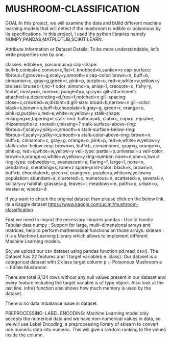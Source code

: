 # MUSHROOM-CLASSIFICATION
GOAL:In this project, we will examine the data and bUild different machine learning models that will detect if the mushroom is edible or poisonous by its specifications.
In this project, i used the python libraries namely NUMPY,PANDAS,MATPLOTLIB,SCIKIT LEARN.

Attribute Information or Dataset Details:
To be more understandable, let’s write properties one by one.

classes: edible=e, poisonous=p
cap-shape: bell=b,conical=c,convex=x,flat=f, knobbed=k,sunken=s
cap-surface: fibrous=f,grooves=g,scaly=y,smooth=s
cap-color: brown=n, buff=b, cinnamon=c, gray=g,green=r, pink=p, purple=u, red=e,white=w,yellow=y
bruises: bruises=t,no=f
odor: almond=a, anise=l, creosote=c, fishy=y, foul=f, musty=m, none=n, pungent=p,spicy=s
gill-attachment: attached=a,descending=d,free=f,notched=n
gill-spacing: close=c,crowded=w,distant=d
gill-size: broad=b,narrow=n
gill-color: black=k,brown=n,buff=b,chocolate=h,gray=g, green=r, orange=o, pink=p,purple=u,red=e,white=w,yellow=y
stalk-shape: enlarging=e,tapering=t
stalk-root: bulbous=b, club=c, cup=u, equal=e, rhizomorphs=z, rooted=r,missing=?
stalk-surface-above-ring: fibrous=f,scaly=y,silky=k,smooth=s
stalk-surface-below-ring: fibrous=f,scaly=y,silky=k,smooth=s
stalk-color-above-ring: brown=n, buff=b, cinnamon=c, gray=g, orange=o, pink=p, red=e,white=w,yellow=y
stalk-color-below-ring: brown=n, buff=b, cinnamon=c, gray=g, orange=o, pink=p, red=e,white=w,yellow=y
veil-type: partial=p,universal=u
veil-color: brown=n,orange=o,white=w,yellow=y
ring-number: none=n,one=o,two=t
ring-type: cobwebby=c, evanescent=e, flaring=f, large=l, none=n, pendant=p, sheathing=s,zone=z
spore-print-color: black=k, brown=n, buff=b, chocolate=h, green=r, orange=o, purple=u,white=w,yellow=y
population: abundant=a, clustered=c, numerous=n, scattered=s, several=v, solitary=y
habitat: grasses=g, leaves=l, meadows=m, paths=p, urban=u, waste=w, woods=d

If you want to check the original dataset than please click on the below link, its a Kaggle dataset
https://www.kaggle.com/uciml/mushroom-classification

First we need to import the necessary libraries
pandas : Use to handle Tabular data
numpy : Support for large, multi-dimensional arrays and matrices, help to perform mathematical functions on those arrays.
sklearn : It is a Machine Learning Library which allows to implement different Machine Learning models.

So, we upload our csv dataset using pandas function pd.read_csv().
The Dataset has 22 features and 1 target variable(i.e. class).
Our dataset is a categorical dataset with 2 class target column
p :- Poisonous Mushroom
e :- Edible Mushroom

There are total 8,124 rows without any null values present in our dataset and every feature including the target variable is of type object. Also look at the last line. info() function also shows how much memory is used by the dataset.

There is no data imbalance issue in dataset.

PREPROCESSING:
LABEL ENCODING:
Machine Learning model only accepts the numerical data and we have non-numerical values in data, so we will use Label Encoding, a preprocessing library of sklearn to convert non numeric data into numeric. This will give a random ranking to the values inside the column.
